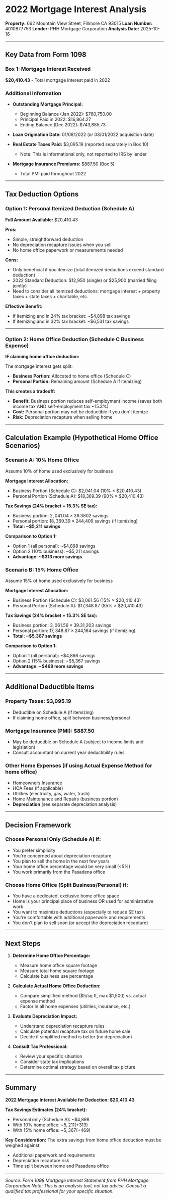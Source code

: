 # 2022 Mortgage Interest Analysis
**Property:** 662 Mountain View Street, Fillmore CA 93015
**Loan Number:** 4010877753
**Lender:** PHH Mortgage Corporation
**Analysis Date:** 2025-10-16

---

## Key Data from Form 1098

### Box 1: Mortgage Interest Received
**$20,410.43** - Total mortgage interest paid in 2022

### Additional Information
- **Outstanding Mortgage Principal:**
  - Beginning Balance (Jan 2022): $760,750.00
  - Principal Paid in 2022: $16,864.27
  - Ending Balance (Dec 2022): $743,885.73

- **Loan Origination Date:** 01/08/2022 (or 03/01/2022 acquisition date)

- **Real Estate Taxes Paid:** $3,095.19 (reported separately in Box 10)
  - Note: This is informational only, not reported to IRS by lender

- **Mortgage Insurance Premiums:** $887.50 (Box 5)
  - Total PMI paid throughout 2022

---

## Tax Deduction Options

### Option 1: Personal Itemized Deduction (Schedule A)
**Full Amount Available:** $20,410.43

**Pros:**
- Simple, straightforward deduction
- No depreciation recapture issues when you sell
- No home office paperwork or measurements needed

**Cons:**
- Only beneficial if you itemize (total itemized deductions exceed standard deduction)
- 2022 Standard Deduction: $12,950 (single) or $25,900 (married filing jointly)
- Need to consider all itemized deductions: mortgage interest + property taxes + state taxes + charitable, etc.

**Effective Benefit:**
- If itemizing and in 24% tax bracket: ~$4,898 tax savings
- If itemizing and in 32% tax bracket: ~$6,531 tax savings

---

### Option 2: Home Office Deduction (Schedule C Business Expense)

**IF claiming home office deduction:**

The mortgage interest gets split:
- **Business Portion:** Allocated to home office (Schedule C)
- **Personal Portion:** Remaining amount (Schedule A if itemizing)

**This creates a tradeoff:**
- **Benefit:** Business portion reduces self-employment income (saves both income tax AND self-employment tax ~15.3%)
- **Cost:** Personal portion may not be deductible if you don't itemize
- **Risk:** Depreciation recapture when selling home

---

## Calculation Example (Hypothetical Home Office Scenarios)

### Scenario A: 10% Home Office
Assume 10% of home used exclusively for business

**Mortgage Interest Allocation:**
- Business Portion (Schedule C): $2,041.04 (10% × $20,410.43)
- Personal Portion (Schedule A): $18,369.39 (90% × $20,410.43)

**Tax Savings (24% bracket + 15.3% SE tax):**
- Business portion: $2,041.04 × 39.3% = ~$802 savings
- Personal portion: $18,369.39 × 24% = ~$4,409 savings (if itemizing)
- **Total: ~$5,211 savings**

**Comparison to Option 1:**
- Option 1 (all personal): ~$4,898 savings
- Option 2 (10% business): ~$5,211 savings
- **Advantage: ~$313 more savings**

### Scenario B: 15% Home Office
Assume 15% of home used exclusively for business

**Mortgage Interest Allocation:**
- Business Portion (Schedule C): $3,061.56 (15% × $20,410.43)
- Personal Portion (Schedule A): $17,348.87 (85% × $20,410.43)

**Tax Savings (24% bracket + 15.3% SE tax):**
- Business portion: $3,061.56 × 39.3% = ~$1,203 savings
- Personal portion: $17,348.87 × 24% = ~$4,164 savings (if itemizing)
- **Total: ~$5,367 savings**

**Comparison to Option 1:**
- Option 1 (all personal): ~$4,898 savings
- Option 2 (15% business): ~$5,367 savings
- **Advantage: ~$469 more savings**

---

## Additional Deductible Items

### Property Taxes: $3,095.19
- Deductible on Schedule A (if itemizing)
- If claiming home office, split between business/personal

### Mortgage Insurance (PMI): $887.50
- May be deductible on Schedule A (subject to income limits and legislation)
- Consult accountant on current year deductibility rules

### Other Home Expenses (if using Actual Expense Method for home office)
- Homeowners Insurance
- HOA Fees (if applicable)
- Utilities (electricity, gas, water, trash)
- Home Maintenance and Repairs (business portion)
- **Depreciation** (see separate depreciation analysis)

---

## Decision Framework

### Choose **Personal Only (Schedule A)** if:
- You prefer simplicity
- You're concerned about depreciation recapture
- You plan to sell the home in the next few years
- Your home office percentage would be very small (<5%)
- You work primarily from the Pasadena office

### Choose **Home Office (Split Business/Personal)** if:
- You have a dedicated, exclusive home office space
- Home is your principal place of business OR used for administrative work
- You want to maximize deductions (especially to reduce SE tax)
- You're comfortable with additional paperwork and requirements
- You don't plan to sell soon (or accept the depreciation recapture)

---

## Next Steps

1. **Determine Home Office Percentage:**
   - Measure home office square footage
   - Measure total home square footage
   - Calculate business use percentage

2. **Calculate Actual Home Office Deduction:**
   - Compare simplified method ($5/sq ft, max $1,500) vs. actual expense method
   - Factor in all home expenses (utilities, insurance, etc.)

3. **Evaluate Depreciation Impact:**
   - Understand depreciation recapture rules
   - Calculate potential recapture tax on future home sale
   - Decide if simplified method is better (no depreciation)

4. **Consult Tax Professional:**
   - Review your specific situation
   - Consider state tax implications
   - Determine optimal strategy based on overall tax picture

---

## Summary

**2022 Mortgage Interest Available for Deduction: $20,410.43**

**Tax Savings Estimates (24% bracket):**
- Personal only (Schedule A): ~$4,898
- With 10% home office: ~$5,211 (+$313)
- With 15% home office: ~$5,367 (+$469)

**Key Consideration:** The extra savings from home office deduction must be weighed against:
- Additional paperwork and requirements
- Depreciation recapture risk
- Time split between home and Pasadena office

---

*Source: Form 1098 Mortgage Interest Statement from PHH Mortgage Corporation*
*Note: This is an analysis tool, not tax advice. Consult a qualified tax professional for your specific situation.*
